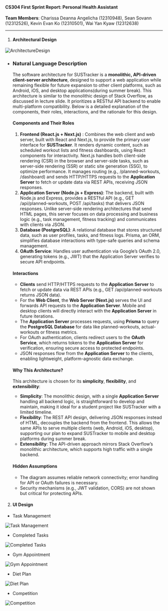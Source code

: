 #### 

#### CS304 First Sprint Report: Personal  Health Assistant 

**Team Members**: Charissa Deanna Angelicha (12310948), Sean Sovann (12312526), Kevin Evan Ko  (12310501), Wai Yan Kyaw (12312638)

---



1. #### Architectural Design

  ![ArchitectureDesign](images/AlgorithmDesign.png)



- ### Natural Language Description

  The software architecture for SUSTracker is a **monolithic, API-driven client-server architecture**, designed to support a web application while remaining flexible for future expansion to other client platforms, such as Android, iOS, and desktop applications(during summer break). This architecture is similar to the monolithic design of Stack Overflow, as discussed in lecture slide. It prioritizes a RESTful API backend to enable multi-platform compatibility. Below is a detailed explanation of the components, their roles, interactions, and the rationale for this design.

  #### Components and Their Roles

  1. **Frontend (React.js + Next.js)** : Combines the web client and web server, built with React and Next.js, to provide the primary user interface for **SUSTracker**. It renders dynamic content, such as scheduled workout lists and fitness dashboards, using React components for interactivity. Next.js handles both client-side rendering (CSR) in the browser and server-side tasks, such as server-side rendering (SSR) or static site generation (SSG), to optimize performance. It manages routing (e.g., /planned-workouts, /dashboard) and sends HTTP/HTTPS requests to the **Application Server** to fetch or update data via REST APIs, receiving JSON responses.
  2. **Application Server (Node.js + Express)**: The backend, built with Node.js and Express, provides a RESTful API (e.g., GET /api/planned-workouts, POST /api/tasks) that delivers JSON responses. Unlike server-side rendering architectures that send HTML pages, this server focuses on data processing and business logic (e.g., task management, fitness tracking) and communicates with clients via JSON.
  3. **Database (PostgreSQL)**: A relational database that stores structured data, such as user profiles, tasks, and fitness logs. Prisma, an ORM, simplifies database interactions with type-safe queries and schema management.
  4. **OAuth Service**: Handles user authentication via Google’s OAuth 2.0, generating tokens (e.g., JWT) that the Application Server verifies to secure API endpoints.

  #### Interactions

  - **Clients**  send HTTP/HTTPS requests to the **Application Server** to fetch or update data via REST APIs (e.g., GET /api/planned-workouts returns JSON data).
  - For the **Web Client**, the **Web Server (Next.js)** serves the UI and forwards API requests to the **Application Server**. Mobile and desktop clients will directly interact with the **Application Server** in future iterations.
  - The **Application Server** processes requests, using **Prisma** to query the **PostgreSQL Database** for data like planned-workouts, actual-workouts or fitness metrics.
  - For OAuth authentication, clients redirect users to the **OAuth Service**, which returns tokens to the **Application Server** for verification, ensuring secure access to protected endpoints.
  - JSON responses flow from the **Application Server** to the clients, enabling lightweight, platform-agnostic data exchange.

  #### Why This Architecture?

  This architecture is chosen for its **simplicity**, **flexibility**, and **extensibility**:

  - **Simplicity**: The monolithic design, with a single **Application Server** handling all backend logic, is straightforward to develop and maintain, making it ideal for a student project like SUSTracker with a limited timeline.
  - **Flexibility**: The REST API design, delivering JSON responses instead of HTML, decouples the backend from the frontend. This allows the same APIs to serve multiple clients (web, Android, iOS, desktop), supporting our plan to expand SUSTracker to mobile and desktop platforms during summer break.
  - **Extensibility**: The API-driven approach mirrors Stack Overflow’s monolithic architecture, which supports high traffic with a single backend.

  #### Hidden Assumptions

  - The diagram assumes reliable network connectivity; error handling for API or OAuth failures is necessary.
  - Security mechanisms (e.g., JWT validation, CORS) are not shown but critical for protecting APIs.

2. #### UI Design

- Task Management 

![Task Management ](images/TasksManagement.jpg)

- Completed Tasks 

![Completed Tasks ](images/CompletedTasks.jpg)

- Gym Appointment 

![Gym Appointment ](images/GymAppointment.jpg)

- Diet Plan 

  

![Diet Plan ](images/DietPlan.jpg)

- Competition 

![Competition](images/Competition.jpg)